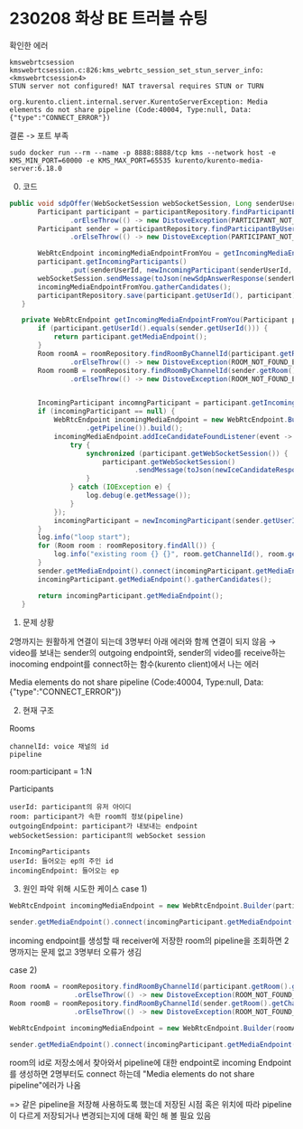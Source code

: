 # 230208 화상 BE 트러블 슈팅

확인한 에러

```shell
kmswebrtcsession kmswebrtcsession.c:826:kms_webrtc_session_set_stun_server_info:<kmswebrtcsession4>
STUN server not configured! NAT traversal requires STUN or TURN
```

```shell
org.kurento.client.internal.server.KurentoServerException: Media elements do not share pipeline (Code:40004, Type:null, Data: {"type":"CONNECT_ERROR"})
```

결론 -> 포트 부족

```shell
sudo docker run --rm --name -p 8888:8888/tcp kms --network host -e KMS_MIN_PORT=60000 -e KMS_MAX_PORT=65535 kurento/kurento-media-server:6.18.0
```

0. 코드

```java
public void sdpOffer(WebSocketSession webSocketSession, Long senderUserId, String sdpOffer) throws IOException {
       Participant participant = participantRepository.findParticipantByWebSocketSession(webSocketSession)
               .orElseThrow(() -> new DistoveException(PARTICIPANT_NOT_FOUND_ERROR));
       Participant sender = participantRepository.findParticipantByUserId(senderUserId)
               .orElseThrow(() -> new DistoveException(PARTICIPANT_NOT_FOUND_ERROR));

       WebRtcEndpoint incomingMediaEndpointFromYou = getIncomingMediaEndpointFromYou(participant, sender);
       participant.getIncomingParticipants()
               .put(senderUserId, newIncomingParticipant(senderUserId, incomingMediaEndpointFromYou));
       webSocketSession.sendMessage(toJson(newSdpAnswerResponse(senderUserId, incomingMediaEndpointFromYou.processOffer(sdpOffer))));
       incomingMediaEndpointFromYou.gatherCandidates();
       participantRepository.save(participant.getUserId(), participant);
   }

   private WebRtcEndpoint getIncomingMediaEndpointFromYou(Participant participant, Participant sender) {
       if (participant.getUserId().equals(sender.getUserId())) {
           return participant.getMediaEndpoint();
       }
       Room roomA = roomRepository.findRoomByChannelId(participant.getRoom().getChannelId())
               .orElseThrow(() -> new DistoveException(ROOM_NOT_FOUND_ERROR));
       Room roomB = roomRepository.findRoomByChannelId(sender.getRoom().getChannelId())
               .orElseThrow(() -> new DistoveException(ROOM_NOT_FOUND_ERROR));


       IncomingParticipant incomngParticipant = participant.getIncomingParticipants().get(sender.getUserId());
       if (incomingParticipant == null) {
           WebRtcEndpoint incomingMediaEndpoint = new WebRtcEndpoint.Builder(participant.getRoom()
                   .getPipeline()).build();
           incomingMediaEndpoint.addIceCandidateFoundListener(event -> {
               try {
                   synchronized (participant.getWebSocketSession()) {
                       participant.getWebSocketSession()
                               .sendMessage(toJson(newIceCandidateResponse(sender.getUserId(), event.getCandidate())));
                   }
               } catch (IOException e) {
                   log.debug(e.getMessage());
               }
           });
           incomingParticipant = newIncomingParticipant(sender.getUserId(), incomingMediaEndpoint);
       }
       log.info("loop start");
       for (Room room : roomRepository.findAll()) {
           log.info("existing room {} {}", room.getChannelId(), room.getPipeline());
       }
       sender.getMediaEndpoint().connect(incomingParticipant.getMediaEndpoint());
       incomingParticipant.getMediaEndpoint().gatherCandidates();

       return incomingParticipant.getMediaEndpoint();
   }
```

1. 문제 상황

2명까지는 원활하게 연결이 되는데 3명부터 아래 에러와 함께 연결이 되지 않음
→ video를 보내는 sender의 outgoing endpoint와, sender의 video를 receive하는 inocoming endpoint를 connect하는 함수(kurento client)에서 나는 에러

Media elements do not share pipeline (Code:40004, Type:null, Data: {"type":"CONNECT_ERROR"})

2. 현재 구조

Rooms

```
channelId: voice 채널의 id
pipeline
```

room:participant = 1:N

Participants

```
userId: participant의 유저 아이디
room: participant가 속한 room의 정보(pipeline)
outgoingEndpoint: participant가 내보내는 endpoint
webSocketSession: participant의 webSocket session

IncomingParticipants
userId: 들어오는 ep의 주인 id
incomingEndpoint: 들어오는 ep
```

3. 원인 파악 위해 시도한 케이스
   case 1)

```java
WebRtcEndpoint incomingMediaEndpoint = new WebRtcEndpoint.Builder(participant.getRoom().getPipeline()).build();

sender.getMediaEndpoint().connect(incomingParticipant.getMediaEndpoint());
```

incoming endpoint를 생성할 때 receiver에 저장한 room의 pipeline을 조회하면 2명까지는 문제 없고 3명부터 오류가 생김

case 2)

```java
Room roomA = roomRepository.findRoomByChannelId(participant.getRoom().getChannelId())
                .orElseThrow(() -> new DistoveException(ROOM_NOT_FOUND_ERROR));
Room roomB = roomRepository.findRoomByChannelId(sender.getRoom().getChannelId())
                .orElseThrow(() -> new DistoveException(ROOM_NOT_FOUND_ERROR));

WebRtcEndpoint incomingMediaEndpoint = new WebRtcEndpoint.Builder(roomA.getPipeline()).build();

sender.getMediaEndpoint().connect(incomingParticipant.getMediaEndpoint());
```

room의 id로 저장소에서 찾아와서 pipeline에 대한 endpoint로 incoming Endpoint를 생성하면 2명부터도 connect 하는데 "Media elements do not share pipeline"에러가 나옴

=> 같은 pipeline을 저장해 사용하도록 했는데 저장된 시점 혹은 위치에 따라 pipeline이 다르게 저장되거나 변경되는지에 대해 확인 해 볼 필요 있음
